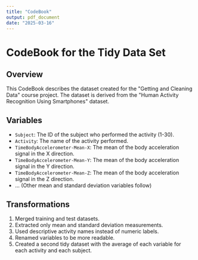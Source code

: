 ```yaml
---
title: "CodeBook"
output: pdf_document
date: "2025-03-16"
---
```


# CodeBook for the Tidy Data Set

## Overview
This CodeBook describes the dataset created for the "Getting and Cleaning Data" course project. The dataset is derived from the "Human Activity Recognition Using Smartphones" dataset.

## Variables
- `Subject`: The ID of the subject who performed the activity (1-30).
- `Activity`: The name of the activity performed.
- `TimeBodyAccelerometer-Mean-X`: The mean of the body acceleration signal in the X direction.
- `TimeBodyAccelerometer-Mean-Y`: The mean of the body acceleration signal in the Y direction.
- `TimeBodyAccelerometer-Mean-Z`: The mean of the body acceleration signal in the Z direction.
- ... (Other mean and standard deviation variables follow)

## Transformations
1. Merged training and test datasets.
2. Extracted only mean and standard deviation measurements.
3. Used descriptive activity names instead of numeric labels.
4. Renamed variables to be more readable.
5. Created a second tidy dataset with the average of each variable for each activity and each subject.

